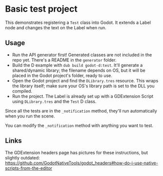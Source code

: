 Basic test project
==================
This demonstrates registering a `Test` class into Godot. It extends a Label node and changes the text on the Label when run.

Usage
-----
- Run the API generator first! Generated classes are not included in the repo yet. There's a README in the `generator` folder.
- Build the D example with `dub build godot-d:test`. It'll generate a shared/dynamic library; the filename depends on OS, but it will be placed in the Godot project's folder, ready to use.
- Open the Godot project and find the `DLibrary.tres` resource. This wraps the library itself; make sure your OS's library path is set to the DLL you compiled.
- Run the project. The Label is already set up with a GDExtension Script using `DLibrary.tres` and the `Test` D class.

Since all the tests are in the `_notification` method, they'll run automatically when you run the scene.

You can modify the `_notification` method with anything you want to test.

Links
-----
The GDExtension headers page has pictures for these instructions, but slightly outdated: <https://github.com/GodotNativeTools/godot_headers#how-do-i-use-native-scripts-from-the-editor>

